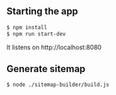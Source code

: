 ## Starting the app

```sh
$ npm install
$ npm run start-dev
```

It listens on http://localhost:8080


## Generate sitemap

```sh
$ node ./sitemap-builder/build.js
```